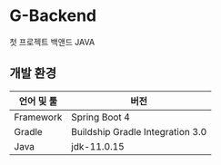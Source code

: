# G-Backend
첫 프로젝트 백앤드 JAVA

## 개발 환경

| 언어 및 툴 | 버전 |
|--|--|
| Framework | Spring Boot 4 |
| Gradle | Buildship Gradle Integration 3.0 |
| Java | jdk-11.0.15 |
